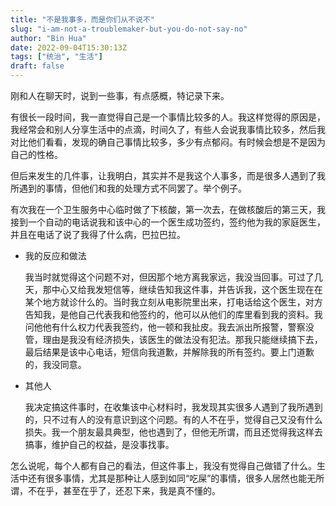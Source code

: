 ```yaml
---
title: "不是我事多，而是你们从不说不"
slug: "i-am-not-a-troublemaker-but-you-do-not-say-no"
author: "Bin Hua"
date: 2022-09-04T15:30:13Z
tags: ["统治", "生活"]
draft: false
---
```


刚和人在聊天时，说到一些事，有点感概，特记录下来。

有很长一段时间，我一直觉得自己是一个事情比较多的人。我这样觉得的原因是，我经常会和别人分享生活中的点滴，时间久了，有些人会说我事情比较多，然后我对比他们看看，发现的确自己事情比较多，多少有点郁闷。有时候会想是不是因为自己的性格。

但后来发生的几件事，让我明白，其实并不是我这个人事多，而是很多人遇到了我所遇到的事情，但他们和我的处理方式不同罢了。举个例子。

有次我在一个卫生服务中心临时做了下核酸，第一次去，在做核酸后的第三天，我接到一个自动的电话说我和该中心的一个医生成功签约，签约他为我的家庭医生，并且在电话了说了我得了什么病，巴拉巴拉。

- 我的反应和做法

    我当时就觉得这个问题不对，但因那个地方离我家远，我没当回事。可过了几天，那中心又给我发短信等，继续告知我这件事，并告诉我，这个医生现在在某个地方就诊什么的。当时我立刻从电影院里出来，打电话给这个医生，对方告知我，是他自己代表我和他签约的，他可以从他们的库里看到我的资料。我问他他有什么权力代表我签约，他一顿和我扯皮。我去派出所报警，警察没管，理由是我没有经济损失，该医生的做法没有犯法。那我只能继续搞下去，最后结果是该中心电话，短信向我道歉，并解除我的所有签约。要上门道歉的，我没同意。

- 其他人

    我决定搞这件事时，在收集该中心材料时，我发现其实很多人遇到了我所遇到的，只不过有人的没有意识到这个问题。有的人不在乎，觉得自己又没有什么损失。我一个朋友最具典型，他也遇到了，但他无所谓，而且还觉得我这样去搞事，维护自己的权益，是没事找事。

怎么说呢，每个人都有自己的看法，但这件事上，我没有觉得自己做错了什么。生活中还有很多事情，尤其是那种让人感到如同“吃屎”的事情，很多人居然也能无所谓，不在乎，甚至在乎了，还忍下来，我是真不懂的。
